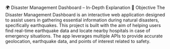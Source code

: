 🌍 Disaster Management Dashboard – In-Depth Explanation
🎯 Objective
The Disaster Management Dashboard is an interactive web application designed to assist users in gathering essential information during natural disasters, specifically earthquakes. This project is built with the aim of helping users find real-time earthquake data and locate nearby hospitals in case of emergency situations. The app leverages multiple APIs to provide accurate geolocation, earthquake data, and points of interest related to safety.

